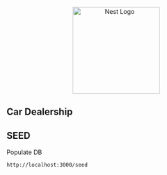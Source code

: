 <p align="center">
  <a href="http://nestjs.com/" target="blank"><img src="https://nestjs.com/img/logo-small.svg" width="200" alt="Nest Logo" /></a>
</p>

## Car Dealership

## SEED
Populate DB

```sh
http://localhost:3000/seed
```